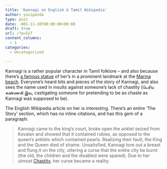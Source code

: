 ```yaml
---
title: 'Kannagi on English & Tamil Wikipedia'
author: yuvipanda
type: post
date: -001-11-30T00:00:00+00:00
draft: true
url: /?p=527
content_columns:
  - 1
categories:
  - Uncategorized

---
```

Kannagi is a rather popular character in Tamil folklore &#8211; and also because there&#8217;s [a famous statue][1] of her&#8217;s in a prominent landmark at the [Marina beach][2]. Everyone&#8217;s heard bits and pieces of the story of Kannagi, and also sees the name used in insults against someone&#8217;s lack of chastity (பெரிய கண்ணகி இவ, castigating someone for pretending to be as chaste as Kannagi was supposed to be).

The English Wikipedia article on her is interesting. There&#8217;s an entire &#8216;The Story&#8217; section, which has no inline citations, and has this gem of a paragraph:

> Kannagi came to the king&#8217;s court, broke open the anklet seized from Kovalan and showed that it contained rubies, as opposed to the queen&#8217;s anklets which contained pearls. Realizing their fault, the King and the Queen died of shame. Unsatisfied, Kannagi tore out a breast and flung it on the city, uttering a curse that the entire city be burnt (the old, the children and the disabled were spared). Due to her utmost [Chastity][3], her curse became a reality.

 [1]: https://en.wikipedia.org/wiki/File:Statue_of_Kannagi.jpg
 [2]: https://en.wikipedia.org/wiki/Marina_Beach
 [3]: https://en.wikipedia.org/wiki/Chastity "Chastity"